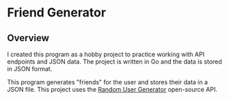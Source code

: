 # Friend Generator

## Overview

I created this program as a hobby project to practice working with API endpoints and JSON data. The project is written in Go and the data is stored in JSON format.

This program generates "friends" for the user and stores their data in a JSON file. This project uses the [Random User Generator](https://randomuser.me/) open-source API.
